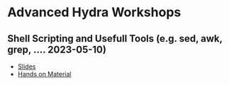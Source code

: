 # Advanced Hydra Workshops
## Shell Scripting and Usefull Tools (e.g. sed, awk, grep, .... 2023-05-10)
* [Slides](scripting_slides_presentation.pdf)
* [Hands on Material](scripting_hands_on.md)
